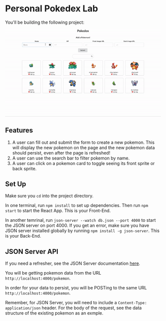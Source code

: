 # Personal Pokedex Lab

You'll be building the following project: 

![demo](./demo.gif)

## Features

1. A user can fill out and submit the form to create a new pokemon. This will display the new pokemon on the page and the new pokemon data should persist, even after the page is refreshed!
2. A user can use the search bar to filter pokemon by name.
3. A user can click on a pokemon card to toggle seeing its front sprite or back sprite.

## Set Up

Make sure you `cd` into the project directory.

In one terminal, run `npm install` to set up dependencies. Then run `npm start` to start the React App. This is your Front-End.

In another temrinal, run `json-server --watch db.json --port 4000` to start the JSON server on port 4000. If you get an error, make sure you have JSON server installed globally by running `npm install -g json-server`. This is your Back-End.

## JSON Server API

If you need a refresher, see the JSON Server documentation [here](https://github.com/typicode/json-server#getting-started).

You will be getting pokemon data from the URL `http://localhost:4000/pokemon`.

In order for your data to persist, you will be POSTing to the same URL `http://localhost:4000/pokemon`. 

Remember, for JSON Server, you will need to include a `Content-Type: application/json` header. For the body of the request, see the data structure of the existing pokemon as an exmple.
